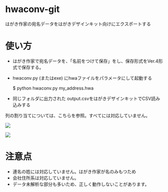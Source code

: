 hwaconv-git
===========

はがき作家の宛名データをはがきデザインキット向けにエクスポートする

# 使い方

* はがき作家で宛名データを、「名前をつけて保存」をし、保存形式をVer.4形式で保存する。
* hwaconv.py (またはexe) にhwaファイルをパラメータにして起動する

  $ python hwaconv.py my_address.hwa

* 同じフォルダに出力された output.csvをはがきデザインキットでCSV読み込みする

列の割り当てについては、こちらを参照。すべてには対応していません。

![](http://farm9.staticflickr.com/8218/8314134935_0557833295.jpg)

![](http://farm9.staticflickr.com/8363/8314134115_66edb2ccb8.jpg)

# 注意点

* 連名の姓には対応していません。はがき作家が名のみもつため
* 会社住所系は対応していません。
* データ未解析な部分も多いため、正しく動作しないことがあります。
